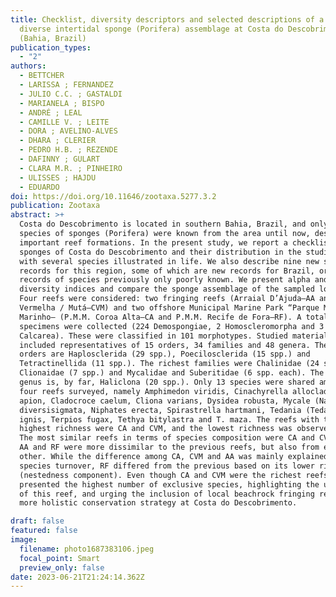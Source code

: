 ```yaml
---
title: Checklist, diversity descriptors and selected descriptions of a highly
  diverse intertidal sponge (Porifera) assemblage at Costa do Descobrimento
  (Bahia, Brazil)
publication_types:
  - "2"
authors:
  - BETTCHER
  - LARISSA ; FERNANDEZ
  - JULIO C.C. ; GASTALDI
  - MARIANELA ; BISPO
  - ANDRÉ ; LEAL
  - CAMILLE V. ; LEITE
  - DORA ; AVELINO-ALVES
  - DHARA ; CLERIER
  - PEDRO H.B. ; REZENDE
  - DAFINNY ; GULART
  - CLARA M.R. ; PINHEIRO
  - ULISSES ; HAJDU
  - EDUARDO
doi: https://doi.org/10.11646/zootaxa.5277.3.2
publication: Zootaxa
abstract: >+
  Costa do Descobrimento is located in southern Bahia, Brazil, and only 22
  species of sponges (Porifera) were known from the area until now, despite its
  important reef formations. In the present study, we report a checklist of the
  sponges of Costa do Descobrimento and their distribution in the studied reefs,
  with several species illustrated in life. We also describe nine new sponge
  records for this region, some of which are new records for Brazil, or new
  records of species previously only poorly known. We present alpha and beta
  diversity indices and compare the sponge assemblage of the sampled locations.
  Four reefs were considered: two fringing reefs (Arraial D’Ajuda—AA and Coroa
  Vermelha / Mutá—CVM) and two offshore Municipal Marine Park “Parque Municipal
  Marinho— (P.M.M. Coroa Alta—CA and P.M.M. Recife de Fora—RF). A total of 229
  specimens were collected (224 Demospongiae, 2 Homoscleromorpha and 3
  Calcarea). These were classified in 101 morphotypes. Studied materials
  included representatives of 15 orders, 34 families and 48 genera. The richest
  orders are Haplosclerida (29 spp.), Poecilosclerida (15 spp.) and
  Tetractinellida (11 spp.). The richest families were Chalinidae (24 spp.),
  Clionaidae (7 spp.) and Mycalidae and Suberitidae (6 spp. each). The richest
  genus is, by far, Haliclona (20 spp.). Only 13 species were shared among all
  four reefs surveyed, namely Amphimedon viridis, Cinachyrella alloclada, C.
  apion, Cladocroce caelum, Cliona varians, Dysidea robusta, Mycale (Naviculina)
  diversisigmata, Niphates erecta, Spirastrella hartmani, Tedania (Tedania)
  ignis, Terpios fugax, Tethya bitylastra and T. maza. The reefs with the
  highest richness were CA and CVM, and the lowest richness was observed in RF.
  The most similar reefs in terms of species composition were CA and CVM, while
  AA and RF were more dissimilar to the previous reefs, but also from each
  other. While the difference among CA, CVM and AA was mainly explained by
  species turnover, RF differed from the previous based on its lower richness
  (nestedness component). Even though CA and CVM were the richest reefs, AA
  presented the highest number of exclusive species, highlighting the uniqueness
  of this reef, and urging the inclusion of local beachrock fringing reefs in a
  more holistic conservation strategy at Costa do Descobrimento.

draft: false
featured: false
image:
  filename: photo1687383106.jpeg
  focal_point: Smart
  preview_only: false
date: 2023-06-21T21:24:14.362Z
---
```

